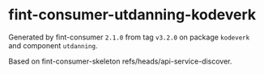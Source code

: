 # fint-consumer-utdanning-kodeverk

Generated by fint-consumer `2.1.0` from tag `v3.2.0` on package `kodeverk` and component `utdanning`.

Based on fint-consumer-skeleton refs/heads/api-service-discover.
